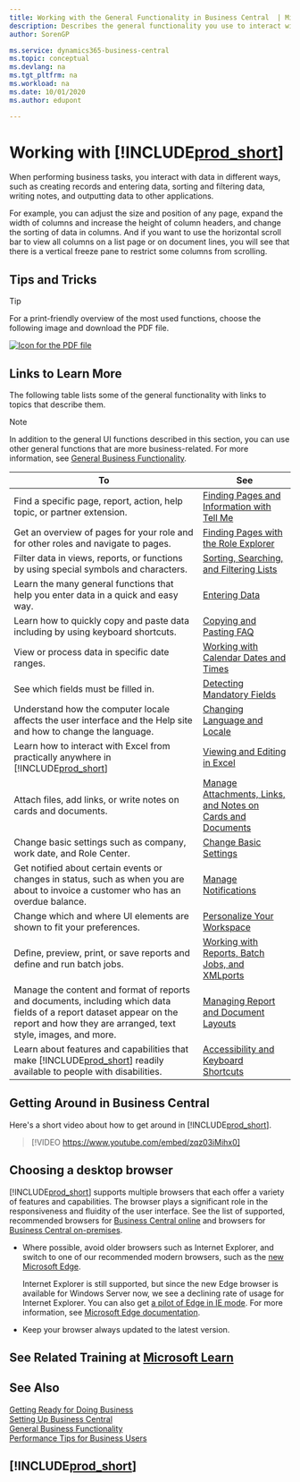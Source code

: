```yaml
---
title: Working with the General Functionality in Business Central  | Microsoft Docs
description: Describes the general functionality you use to interact with data in Business Central, such as entering values, sorting data, and changing views.
author: SorenGP

ms.service: dynamics365-business-central
ms.topic: conceptual
ms.devlang: na
ms.tgt_pltfrm: na
ms.workload: na
ms.date: 10/01/2020
ms.author: edupont

---
```

# Working with [!INCLUDE[prod_short](includes/prod_short.md)]
When performing business tasks, you interact with data in different ways, such as creating records and entering data, sorting and filtering data, writing notes, and outputting data to other applications.

For example, you can adjust the size and position of any page, expand the width of columns and increase the height of column headers, and change the sorting of data in columns. And if you want to use the horizontal scroll bar to view all columns on a list page or on document lines, you will see that there is a vertical freeze pane to restrict some columns from scrolling.

## <a name="cheatsheet"></a>Tips and Tricks

> [!TIP]
> For a print-friendly overview of the most used functions, choose the following image and download the PDF file.
>
> [ ![Icon for the PDF file](media/cheat_sheet_inline.png) ](media/cheat_sheet.pdf "Icon that opens a PDF")

## Links to Learn More

The following table lists some of the general functionality with links to topics that describe them.

> [!NOTE]
> In addition to the general UI functions described in this section, you can use other general functions that are more business-related. For more information, see [General Business Functionality](ui-across-business-areas.md).

| To  | See |
| --- | --- |
|Find a specific page, report, action, help topic, or partner extension. |[Finding Pages and Information with Tell Me](ui-search.md) |
|Get an overview of pages for your role and for other roles and navigate to pages.|[Finding Pages with the Role Explorer](ui-role-explorer.md)|
| Filter data in views, reports, or functions by using special symbols and characters. |[Sorting, Searching, and Filtering Lists](ui-enter-criteria-filters.md) |
|Learn the many general functions that help you enter data in a quick and easy way.|[Entering Data](ui-enter-data.md)|
|Learn how to quickly copy and paste data including by using keyboard shortcuts.|[Copying and Pasting FAQ](faq-copy-paste.yml)|
| View or process data in specific date ranges. |[Working with Calendar Dates and Times](ui-enter-date-ranges.md) |
| See which fields must be filled in. |[Detecting Mandatory Fields](ui-mandatory-fields.md) |
|Understand how the computer locale affects the user interface and the Help site and how to change the language.|[Changing Language and Locale](about-locale-language.md)|
|Learn how to interact with Excel from practically anywhere in [!INCLUDE[prod_short](includes/prod_short.md)]|[Viewing and Editing in Excel](across-work-with-excel.md)|
|Attach files, add links, or write notes on cards and documents.|[Manage Attachments, Links, and Notes on Cards and Documents](ui-how-add-link-to-record.md)|
| Change basic settings such as company, work date, and Role Center. |[Change Basic Settings](ui-change-basic-settings.md) |
|Get notified about certain events or changes in status, such as when you are about to invoice a customer who has an overdue balance.|[Manage Notifications](ui-smart-notifications.md)|
| Change which and where UI elements are shown to fit your preferences.|[Personalize Your Workspace](ui-personalization-user.md) |
|Define, preview, print, or save reports and define and run batch jobs.|[Working with Reports, Batch Jobs, and XMLports](ui-work-report.md)|
| Manage the content and format of reports and documents, including which data fields of a report dataset appear on the report and how they are arranged, text style, images, and more.|[Managing Report and Document Layouts](ui-manage-report-layouts.md) |
|Learn about features and capabilities that make [!INCLUDE[prod_short](includes/prod_short.md)] readily available to people with disabilities.|[Accessibility and Keyboard Shortcuts](ui-accessibility.md)|

## Getting Around in Business Central
Here's a short video about how to get around in [!INCLUDE[prod_short](includes/prod_short.md)].

> [!VIDEO https://www.youtube.com/embed/zqz03iMihx0]

## Choosing a desktop browser

[!INCLUDE[prod_short](includes/prod_short.md)] supports multiple browsers that each offer a variety of features and capabilities. The browser plays a significant role in the responsiveness and fluidity of the user interface. See the list of supported, recommended browsers for [Business Central online](https://go.microsoft.com/fwlink/?linkid=2110804) and browsers for [Business Central on-premises](https://go.microsoft.com/fwlink/?linkid=2110719).

- Where possible, avoid older browsers such as Internet Explorer, and switch to one of our recommended modern browsers, such as the [new Microsoft Edge](https://www.microsoft.com/edge/).  

    Internet Explorer is still supported, but since the new Edge browser is available for Windows Server now, we see a declining rate of usage for Internet Explorer. You can also get [a pilot of Edge in IE mode](https://www.microsoft.com/edge/business). For more information, see [Microsoft Edge documentation](https://support.microsoft.com/hub/4337664/microsoft-edge-help).
- Keep your browser always updated to the latest version.

## See Related Training at [Microsoft Learn](/learn/paths/work-pro-data-dynamics-365-business-central/)

## See Also

[Getting Ready for Doing Business](ui-get-ready-business.md)  
[Setting Up Business Central](setup.md)  
[General Business Functionality](ui-across-business-areas.md)  
[Performance Tips for Business Users](/dynamics365/business-central/dev-itpro/performance/performance-users?toc=/dynamics365/business-central/toc.json)

## [!INCLUDE[prod_short](includes/free_trial_md.md)]
